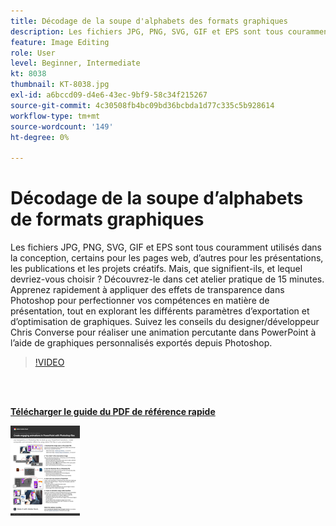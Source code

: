 ```yaml
---
title: Décodage de la soupe d'alphabets des formats graphiques
description: Les fichiers JPG, PNG, SVG, GIF et EPS sont tous couramment utilisés dans la conception, certains pour les pages web, d’autres pour les présentations, les publications et les projets créatifs. Mais que signifient-ils, et lequel choisir ?
feature: Image Editing
role: User
level: Beginner, Intermediate
kt: 8038
thumbnail: KT-8038.jpg
exl-id: a6bccd09-d4e6-43ec-9bf9-58c34f215267
source-git-commit: 4c30508fb4bc09bd36bcbda1d77c335c5b928614
workflow-type: tm+mt
source-wordcount: '149'
ht-degree: 0%

---
```


# Décodage de la soupe d’alphabets de formats graphiques

Les fichiers JPG, PNG, SVG, GIF et EPS sont tous couramment utilisés dans la conception, certains pour les pages web, d’autres pour les présentations, les publications et les projets créatifs. Mais, que signifient-ils, et lequel devriez-vous choisir ? Découvrez-le dans cet atelier pratique de 15 minutes. Apprenez rapidement à appliquer des effets de transparence dans Photoshop pour perfectionner vos compétences en matière de présentation, tout en explorant les différents paramètres d’exportation et d’optimisation de graphiques. Suivez les conseils du designer/développeur Chris Converse pour réaliser une animation percutante dans PowerPoint à l’aide de graphiques personnalisés exportés depuis Photoshop.

>[!VIDEO](https://video.tv.adobe.com/v/3410414?hidetitle=true&captions=fre_fr)

<br> 

[**Télécharger le guide du PDF de référence rapide**](../quick-reference/Decodingthealphabetsoupofgraphicformats.pdf)

[![Image de la première page du guide de référence rapide](assets/DecodingthealphabetsoupofgraphicformatsPage1.png)](../quick-reference/Decodingthealphabetsoupofgraphicformats.pdf)
